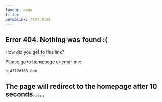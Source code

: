 ```yaml
---
layout: page
title: 
permalink: /404.html
---
```



<script language="JavaScript"> function myrefresh(){window.location="/";}setTimeout('myrefresh()',10000);</script>

## Error 404. Nothing was found :(

How did you get to this link?

Please go to [homepage](/) or email me:

    bj4312#163.com

## The page will redirect to the homepage after 10 seconds.....
